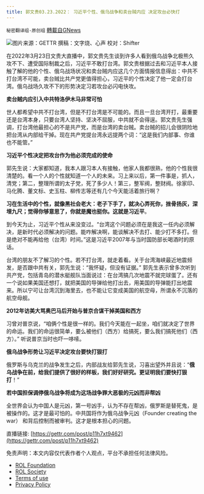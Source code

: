 ```yaml
---
title: 郭文贵03.23.2022： 习近平个性、俄乌战争和卖台贼内应 决定攻台必快打
---
```

`秘密翻译组-原创组` [轉載自GNews](https://gnews.org/zh-hans/2223559/)

![](https://assets.gnews.org/wp-content/uploads/2022/03/SharedScreenshot-3.jpg)图片来源：GETTR
撰稿：文字烧、心声
校对：Shifter

在2022年3月23日文贵大直播中，郭文贵先生谈到许多人看到俄乌战争北极熊久攻不下、遭受国际制裁之后，习近平不敢打台湾。郭文贵根据过去和习近平本人接触了解的他的个性、俄乌战场状况和卖台贼内应这几个方面情报信息得出：中共不打台湾不可能，卖台贼比共产党更值得担心，习近平的个性决定了他一定会打台湾。俄乌战场久攻不下的形势决定习若攻台必闪电快攻。

**卖台贼内应引入中共特洛伊木马非常可怕**

世人都希望中共不打台湾，但是不打台湾是不可能的。而且一旦台湾开打，最重要还是台湾本身，只要台湾人坚持、坚决不屈服，中共就不会得逞。郭文贵先生强调，打台湾他最担心的不是共产党，而是台湾的卖台贼。卖台贼的招儿会很阴险地把台湾从内部给干掉。现在共产党提台湾永远提两个词：“这是我们内部事、你谁也不能管。”

**习近平个性决定把攻台作为他必须完成的使命**

郭先生说：大家都知道，我本人跟习本人有接触，他家人我都很熟，他的个性我很清楚的。看一个人的个性就知道一个人的未来。习上来以后，第一件事是，抓人，清党；第二，整理所谓的太子党，死了多少人！第三，整军阀，整财阀。徐家印、马化腾、董文标、史玉柱、柳传志等还有几个今天能活着旅行啊？

**习在生活中的个性，就像黑社会老大：老子下手了，就决心弄死你，挫骨扬灰，深埋九尺；觉得你够意思了，你就是魔也挺你。这就是习近平**。

到今天为止，习近平个性从来没变过。“台湾这个问题必须在是我这一任内必须解决，是新时代必须解决的问题。能咋解决啊，能谈解决不去打、能少打不多打。但是绝对不能再给他（台湾）时间。”这是习近平2007年与当时国防部长喝酒时的原话。

台湾的朋友不了解习的个性。若不打台湾，就走着看。关于台湾海峡最近地震频发，是否跟中共有关，郭先生说：“我怀疑，但没有证据。” 郭先生表示曾多次听到共产党，包括青岛的潜水艇舰队当面说过：在台湾搞几次地震不就完球蛋了。还有一个说如果美国还想打，就把美国的导弹给他打出去，用美国的导弹能打出地震来。所以宁可让台湾沉到海里去，也不能让它变成美国的航空母，所谓永不沉落的航空母舰。

**2012年访美大骂奥巴马后开始与普京合谋干掉美国和西方**

习曾对普京说，“咱俩个性是很一样的。我们今天能在一起坐，咱们就决定了世界的命运。我们的命运很简单，要么被他们（西方）给搞死，要么我们搞死他们（西方）。” 听说普京当时也吓一哆嗦。

**俄乌战争形势让习近平决定攻台要快打狠打**

俄罗斯与乌克兰的战争发生之后，内部战友给郭先生说，习喜出望外并且说：“**俄乌战争在前，给我们提供了很好的样板，我们好好研究。更证明我们要快打狠打**！”

**若中国担保调停俄乌战争将成为这场战争罪大恶极的元凶而非帮凶**

全世界会认为中国人是元凶，第一号凶手，认为不存在帮凶，俄罗斯是替死鬼，是被操作的。这才是最可怕的。中共国将作为俄乌战争元凶（Founder creating the war） 和背后控制而被审判。这才是根本担心的问题。

直播链接: [https://gettr.com/post/p11h7xt9462](https://gettr.com/post/p11h7xt9462)



 

免责声明：本文内容仅代表作者个人观点，平台不承担任何法律风险。

- [ROL Foundation](https://rolfoundation.org/)
- [ROL Society](https://rolsociety.org/)
- [Terms of use](https://gnews.org/terms-of-use-3/)
- [Privacy Policy](https://gnews.org/privacy-policy/)
